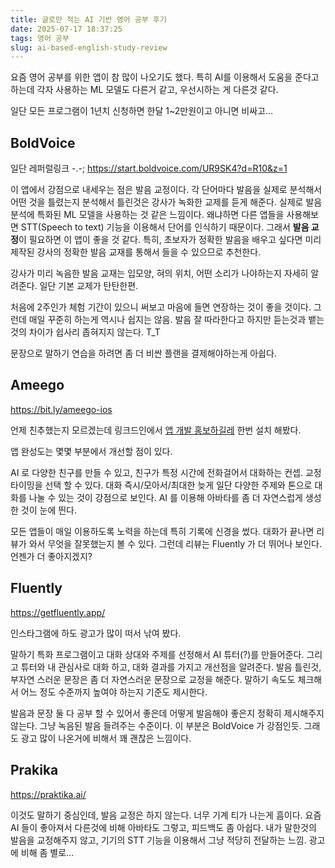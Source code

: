 ```yaml
---
title: 글로만 적는 AI 기반 영어 공부 후기
date: 2025-07-17 18:37:25
tags: 영어 공부
slug: ai-based-english-study-review
---
```



요즘 영어 공부를 위한 앱이 참 많이 나오기도 했다.
특히 AI를 이용해서 도움을 준다고 하는데 각자 사용하는 ML 모델도 다른거 같고, 우선시하는 게 다른것 같다.

일단 모든 프로그램이 1년치 신청하면 한달 1~2만원이고 아니면 비싸고...

## BoldVoice

일단 레퍼럴링크 -.-; https://start.boldvoice.com/UR9SK4?d=R10&z=1

이 앱에서 강점으로 내세우는 점은 발음 교정이다.
각 단어마다 발음을 실제로 분석해서 어떤 것을 틀렸는지 분석해서 틀린것은 강사가 녹화한 교제를 듣게 해준다.
실제로 발음 분석에 특화된 ML 모델을 사용하는 것 같은 느낌이다.
왜냐하면 다른 앱들을 사용해보면 STT(Speech to text) 기능을 이용해서 단어를 인식하기 때문이다.
그래서 **발음 교정**이 필요하면 이 앱이 좋을 것 같다.
특히, 초보자가 정확한 발음을 배우고 싶다면 미리 제작된 강사의 정확한 발음 교재를 통해서 들을 수 있으므로 추천한다.

강사가 미리 녹음한 발음 교재는 입모양, 혀의 위치, 어떤 소리가 나야하는지 자세히 알려준다.
일단 기본 교제가 탄탄한편.

처음에 2주인가 체험 기간이 있으니 써보고 마음에 들면 연장하는 것이 좋을 것이다.
그런데 매일 꾸준히 하는게 역시나 쉽지는 않음.
발음 잘 따라한다고 하지만 듣는것과 뱉는것의 차이가 쉽사리 좁혀지지 않는다. T_T

문장으로 말하기 연습을 하려면 좀 더 비싼 플랜을 결제해야하는게 아쉽다.


## Ameego

https://bit.ly/ameego-ios  

언제 친추했는지 모르겠는데 링크드인에서 [앱 개발 홍보하길레](https://kr.linkedin.com/posts/golbin_ameego-%EC%95%84%EB%AF%B8%EA%B3%A0%EB%8A%94-%EC%99%9C-%EB%A7%8C%EB%93%A4%EA%B2%8C-%EB%90%98%EC%97%88%EB%82%98-%EC%98%81%EC%96%B4-%ED%95%99%EC%8A%B5%EC%9E%90%EC%9D%98-%EA%B4%80%EC%A0%90%EC%97%90%EC%84%9C-activity-7295877689083666432-9Vbg) 한번 설치 해봤다.

앱 완성도는 몇몇 부분에서 개선할 점이 있다.

AI 로 다양한 친구를 만들 수 있고, 친구가 특정 시간에 전화걸어서 대화하는 컨셉.
교정 타이밍을 선택 할 수 있다. 대화 즉시/모아서/최대한 늦게
일단 다양한 주제와 톤으로 대화를 나눌 수 있는 것이 강점으로 보인다.
AI 를 이용해 아바타를 좀 더 자연스럽게 생성한 것이 눈에 띈다.

모든 앱들이 매일 이용하도록 노력을 하는데 특히 기록에 신경을 썼다.
대화가 끝나면 리뷰가 와서 무엇을 잘못했는지 볼 수 있다.
그런데 리뷰는 Fluently 가 더 뛰어나 보인다.
언젠가 더 좋아지겠지?


## Fluently

https://getfluently.app/

인스타그램에 하도 광고가 많이 떠서 낚여 봤다.

말하기 특화 프로그램이고 대화 상대와 주제를 선정해서 AI 튜터(?)를 만들어준다.
그리고 튜터와 내 관심사로 대화 하고, 대화 결과를 가지고 개선점을 알려준다.
발음 틀린것, 부자연 스러운 문장은 좀 더 자연스러운 문장으로 교정을 해준다.
말하기 속도도 체크해서 어느 정도 수준까지 높여야 하는지 기준도 제시한다.

발음과 문장 둘 다 공부 할 수 있어서 좋은데 어떻게 발음해야 좋은지 정확히 제시해주지 않는다.
그냥 녹음된 발음 들려주는 수준이다. 이 부분은 BoldVoice 가 강점인듯.
그래도 광고 많이 나온거에 비해서 꽤 괜찮은 느낌이다.


## Prakika

https://praktika.ai/ 

이것도 말하기 중심인데, 발음 교정은 하지 않는다.
너무 기계 티가 나는게 흠이다.
요즘 AI 들이 좋아져서 다른것에 비해 아바타도 그렇고, 피드백도 좀 아쉽다.
내가 말한것의 발음을 교정해주지 않고, 기기의 STT 기능을 이용해서 그냥 적당히 전달하는 느낌.
광고에 비해 좀 별로...

